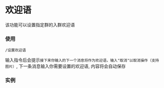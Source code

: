# 欢迎语
该功能可以设置指定群的入群欢迎语

### 使用
```shell
/设置欢迎语
```  
输入指令后会提示`接下来你输入的下一个消息将作为欢迎语，输入"取消"以取消操作（支持图片）`, 下一条消息输入你需要设置的欢迎语, 内容将会自动保存

### 实例
